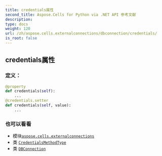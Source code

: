 ```yaml
---
title: credentials属性
second_title: Aspose.Cells for Python via .NET API 参考文献
description:
type: docs
weight: 120
url: /zh/aspose.cells.externalconnections/dbconnection/credentials/
is_root: false
---
```

## credentials属性
### 定义：
```python
@property
def credentials(self):
    ...
@credentials.setter
def credentials(self, value):
    ...
```

### 也可以看看
* 模块[`aspose.cells.externalconnections`](../../)
* 类 [`CredentialsMethodType`](/cells/python-net/zh/aspose.cells.externalconnections/credentialsmethodtype)
* 类 [`DBConnection`](/cells/python-net/zh/aspose.cells.externalconnections/dbconnection)
